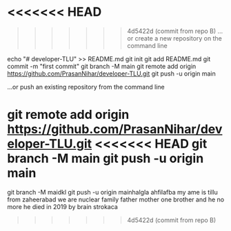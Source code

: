 <<<<<<< HEAD
=======


>>>>>>> 4d5422d (commit from repo B)
…or create a new repository on the command line

echo "# developer-TLU" >> README.md
git init
git add README.md
git commit -m "first commit"
git branch -M main
git remote add origin https://github.com/PrasanNihar/developer-TLU.git
git push -u origin main

…or push an existing repository from the command line

git remote add origin https://github.com/PrasanNihar/developer-TLU.git
<<<<<<< HEAD
git branch -M main
git push -u origin main
=======
git branch -M maidkl
git push -u origin mainhalgla
ahfilafba
my ame is tillu 
from zaheerabad 
we are nuclear family 
father mother one brother 
and he no more he died in 2019 
by brain strokaca
>>>>>>> 4d5422d (commit from repo B)
